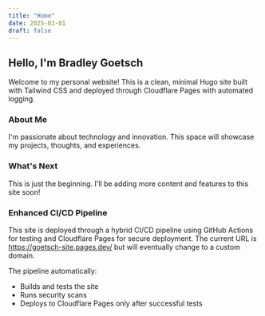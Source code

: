 ```yaml
---
title: "Home"
date: 2025-03-01
draft: false
---
```


## Hello, I'm Bradley Goetsch

Welcome to my personal website! This is a clean, minimal Hugo site built with Tailwind CSS and deployed through Cloudflare Pages with automated logging.

### About Me

I'm passionate about technology and innovation. This space will showcase my projects, thoughts, and experiences.

### What's Next

This is just the beginning. I'll be adding more content and features to this site soon!

### Enhanced CI/CD Pipeline

This site is deployed through a hybrid CI/CD pipeline using GitHub Actions for testing and Cloudflare Pages for secure deployment. The current URL is https://goetsch-site.pages.dev/ but will eventually change to a custom domain.

The pipeline automatically:
- Builds and tests the site
- Runs security scans
- Deploys to Cloudflare Pages only after successful tests
